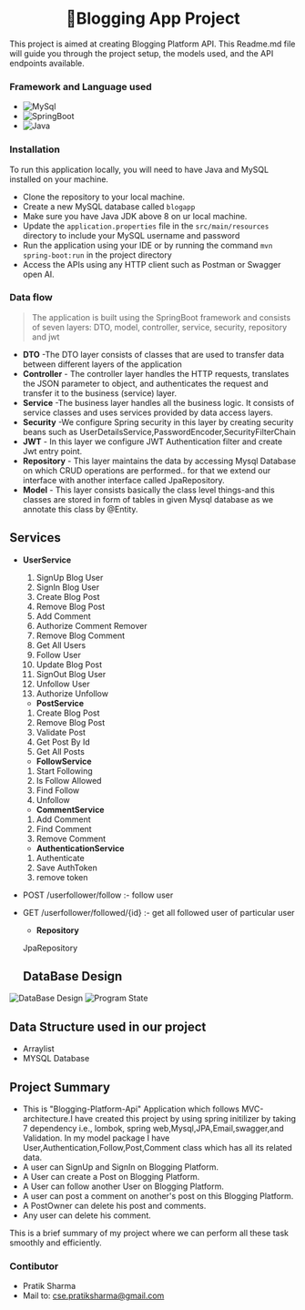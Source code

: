 <h1 align="center"> 
🏡Blogging App Project</h1>
This project is aimed at creating Blogging Platform API. This Readme.md file will guide you through the project setup, the models used, and the API endpoints available.

 ### Framework and Language used

- ![MySql](https://img.shields.io/badge/DBMS-MYSQL_8.0_or_Higher-blue)
- ![SpringBoot](https://img.shields.io/badge/Framework-SpringBoot-green)
- ![Java](https://img.shields.io/badge/Language-Java%208%20or%20higher-yellow)

 ### Installation

To run this application locally, you will need to have Java and MySQL installed on your machine.

- Clone the repository to your local machine.
- Create a new MySQL database called `blogapp`
- Make sure you have Java JDK above 8 on ur local machine.
- Update the `application.properties` file in the `src/main/resources` directory to include your MySQL username and password
- Run the application using your IDE or by running the command `mvn spring-boot:run` in the project directory
- Access the APIs using any HTTP client such as Postman or Swagger open AI.


### Data flow

> The application is built using the SpringBoot framework and consists of seven layers: DTO, model, controller, service, security, repository and jwt
- **DTO** -The DTO layer consists of classes that are used to transfer data between different layers of the application
- **Controller** - The controller layer handles the HTTP requests, translates the JSON parameter to object, and authenticates the request and transfer it to the business (service) layer.
- **Service** -The business layer handles all the business logic. It consists of service classes and uses services provided by data access layers.
- **Security** -We configure Spring security in this layer by creating security beans such as UserDetailsService,PasswordEncoder,SecurityFilterChain
- **JWT** - In this layer we configure JWT Authentication filter and create Jwt entry point.
- **Repository** - This layer maintains the data by accessing Mysql Database on which CRUD operations are performed.. for that we extend our interface with another interface called JpaRepository.
- **Model** - This layer consists basically the class level things-and this classes are stored in form of tables in given Mysql database as we annotate this class by @Entity.

## Services

* **UserService**

   1. SignUp Blog User
   2. SignIn Blog User
   3. Create Blog Post
   4. Remove Blog Post
   5. Add Comment
   6. Authorize Comment Remover
   7. Remove Blog Comment
   8. Get All Users
   9. Follow User
   10. Update Blog Post
   11. SignOut Blog User
   12. Unfollow User
   13. Authorize Unfollow

  * **PostService**

   1. Create Blog Post
   2. Remove Blog Post
   3. Validate Post
   4. Get Post By Id
   5. Get All Posts


   * **FollowService**

   1. Start Following
   2. Is Follow Allowed
   3. Find Follow
   4. Unfollow
      

   * **CommentService**

   1. Add Comment
   2. Find Comment
   3. Remove Comment
  

   * **AuthenticationService**

   1. Authenticate
   2. Save AuthToken
   3. remove token

- POST /userfollower/follow :- follow user
- GET /userfollower/followed/{id} :- get all followed user of particular user

  * **Repository**

  JpaRepository

  ## **DataBase Design**

![DataBase Design](EER-BloggingApi.png)
![Program State](springboot.png)

## **Data Structure used in our project**
* Arraylist
* MYSQL Database
## **Project Summary**

* This is "Blogging-Platform-Api" Application which follows MVC-architecture.I have created this project by using spring initilizer by taking 7 dependency i.e., lombok, spring web,Mysql,JPA,Email,swagger,and Validation. In my model package I have User,Authentication,Follow,Post,Comment class which has all its related data.
* A user can SignUp and SignIn on Blogging Platform.
* A User can create a Post on Blogging Platform.
* A User can follow another User on Blogging Platform.
* A user can post a comment on another's post on this Blogging Platform.
* A PostOwner can delete his post and comments.
* Any user can delete his comment.

This is a brief summary of my project where we can perform all these task smoothly and efficiently.

 ### Contibutor

* Pratik Sharma
* Mail to: cse.pratiksharma@gmail.com
  
 


